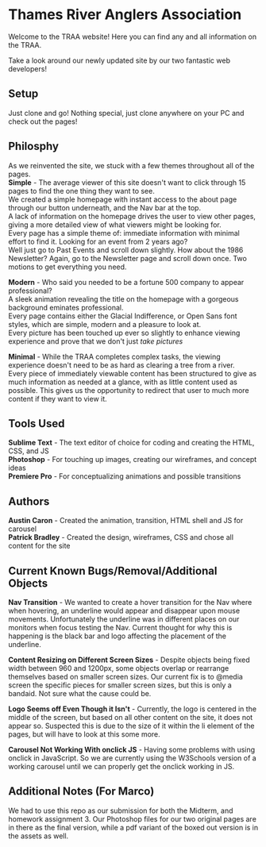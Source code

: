 # Thames River Anglers Association

Welcome to the TRAA website! Here you can find any and all information on the TRAA.

Take a look around our newly updated site by our two fantastic web developers!

## Setup

Just clone and go! Nothing special, just clone anywhere on your PC and check out the pages!

## Philosphy

As we reinvented the site, we stuck with a few themes throughout all of the pages.
<br>
**Simple** - The average viewer of this site doesn't want to click through 15 pages to find the one thing they want to see.
<br>
We created a simple homepage with instant access to the about page through our button underneath, and the Nav bar at the top.
<br>
A lack of information on the homepage drives the user to view other pages, giving a more detailed view of what viewers might be looking for.
<br> Every page has a simple theme of: immediate information with minimal effort to find it. Looking for an event from 2 years ago?
<br>
Well just go to Past Events and scroll down slightly. How about the 1986 Newsletter? Again, go to the Newsletter page and scroll down once. Two motions to get everything you need.

**Modern** - Who said you needed to be a fortune 500 company to appear professional?
<br>
A sleek animation revealing the title on the homepage with a gorgeous background eminates professional. 
<br>
Every page contains either the Glacial Indifference, or Open Sans font styles, which are simple, modern and a pleasure to look at.
<br>
Every picture has been touched up ever so slightly to enhance viewing experience and prove that we don't just *take pictures*

**Minimal** - While the TRAA completes complex tasks, the viewing experience doesn't need to be as hard as clearing a tree from a river.
<br>
Every piece of immediately viewable content has been structured to give as much information as needed at a glance, with as little content used as possible. This gives us the opportunity to redirect that user to much more content if they want to view it.

## Tools Used
**Sublime Text** - The text editor of choice for coding and creating the HTML, CSS, and JS
<br>
**Photoshop** - For touching up images, creating our wireframes, and concept ideas
<br>
**Premiere Pro** - For conceptualizing animations and possible transitions

## Authors
**Austin Caron** - Created the animation, transition, HTML shell and JS for carousel
<br>
**Patrick Bradley** - Created the design, wireframes, CSS and chose all content for the site

## Current Known Bugs/Removal/Additional Objects
**Nav Transition** - We wanted to create a hover transition for the Nav where when hovering, an underline would appear and disappear upon mouse movements. Unfortunately the underline was in different places on our monitors when focus testing the Nav. Current thought for why this is happening is the black bar and logo affecting the placement of the underline.

**Content Resizing on Different Screen Sizes** - Despite objects being fixed width between 960 and 1200px, some objects overlap or rearrange themselves based on smaller screen sizes. Our current fix is to @media screen the specific pieces for smaller screen sizes, but this is only a bandaid. Not sure what the cause could be.

**Logo Seems off Even Though it Isn't** - Currently, the logo is centered in the middle of the screen, but based on all other content on the site, it does not appear so. Suspected this is due to the size of it within the li element of the pages, but will have to look at this some more.

**Carousel Not Working With onclick JS** - Having some problems with using onclick in JavaScript. So we are currently using the W3Schools version of a working carousel until we can properly get the onclick working in JS.

## Additional Notes (For Marco)
We had to use this repo as our submission for both the Midterm, and homework assignment 3. Our Photoshop files for our two original pages are in there as the final version, while a pdf variant of the boxed out version is in the assets as well.
